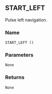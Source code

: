 ## START\_LEFT

Pulse left navigation.


### Name

`START_LEFT ()`


### Parameters

`None`


### Returns

`None`
